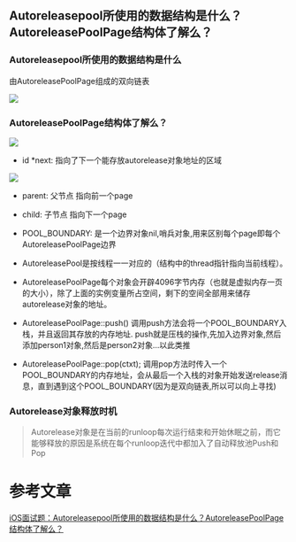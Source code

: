 ## Autoreleasepool所使用的数据结构是什么？AutoreleasePoolPage结构体了解么？


### Autoreleasepool所使用的数据结构是什么

由AutoreleasePoolPage组成的双向链表

![](https://tva1.sinaimg.cn/large/006y8mN6ly1g74bxyqhr7j30rs0a3di5.jpg)

### AutoreleasePoolPage结构体了解么？

![](https://tva1.sinaimg.cn/large/006y8mN6ly1g74byn1lddj30bk06b3yw.jpg)

- id *next: 指向了下一个能存放autorelease对象地址的区域

![](https://tva1.sinaimg.cn/large/006y8mN6ly1g74c0pialzj30i8085aah.jpg)

- parent: 父节点 指向前一个page
- child: 子节点 指向下一个page 
- POOL_BOUNDARY: 是一个边界对象nil,哨兵对象,用来区别每个page即每个 AutoreleasePoolPage边界
- AutoreleasePool是按线程一一对应的（结构中的thread指针指向当前线程）。
 
- AutoreleasePoolPage每个对象会开辟4096字节内存（也就是虚拟内存一页的大小），除了上面的实例变量所占空间，剩下的空间全部用来储存autorelease对象的地址。

- AutoreleasePoolPage::push()
调用push方法会将一个POOL_BOUNDARY入栈，并且返回其存放的内存地址.
push就是压栈的操作,先加入边界对象,然后添加person1对象,然后是person2对象...以此类推

- AutoreleasePoolPage::pop(ctxt);
调用pop方法时传入一个POOL_BOUNDARY的内存地址，会从最后一个入栈的对象开始发送release消息，直到遇到这个POOL_BOUNDARY(因为是双向链表,所以可以向上寻找)

### Autorelease对象释放时机

> Autorelease对象是在当前的runloop每次运行结束和开始休眠之前，而它能够释放的原因是系统在每个runloop迭代中都加入了自动释放池Push和Pop


# 参考文章

[iOS面试题：Autoreleasepool所使用的数据结构是什么？AutoreleasePoolPage结构体了解么？](https://www.jianshu.com/p/0afda1f23782)
[]()


